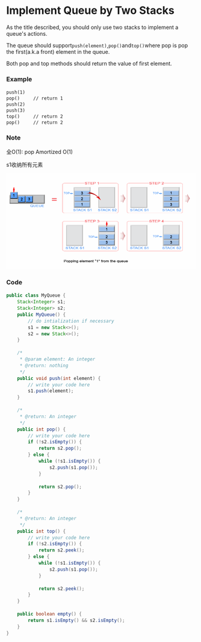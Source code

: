 # Implement Queue by Two Stacks

As the title described, you should only use two stacks to implement a queue's actions.

The queue should support`push(element)`,`pop()`and`top()`where pop is pop the first\(a.k.a front\) element in the queue.

Both pop and top methods should return the value of first element.

### Example

```
push(1)
pop()     // return 1
push(2)
push(3)
top()     // return 2
pop()     // return 2
```

###  Note

全O\(1\): pop Amortized O\(1\)

s1收纳所有元素

![](/assets/QueueByStack.png)

### Code

```java
public class MyQueue {
    Stack<Integer> s1;
    Stack<Integer> s2;
    public MyQueue() {
        // do intialization if necessary
        s1 = new Stack<>();
        s2 = new Stack<>();
    }

    /*
     * @param element: An integer
     * @return: nothing
     */
    public void push(int element) {
        // write your code here
        s1.push(element);
    }

    /*
     * @return: An integer
     */
    public int pop() {
        // write your code here
        if (!s2.isEmpty()) {
            return s2.pop();
        } else {
            while (!s1.isEmpty()) {
                s2.push(s1.pop());
            }
            
            return s2.pop();
        }
    }

    /*
     * @return: An integer
     */
    public int top() {
        // write your code here
        if (!s2.isEmpty()) {
            return s2.peek();
        } else {
            while (!s1.isEmpty()) {
                s2.push(s1.pop());
            }
            
            return s2.peek();
        }
    }
    
    public boolean empty() {
        return s1.isEmpty() && s2.isEmpty();
    }
}
```



